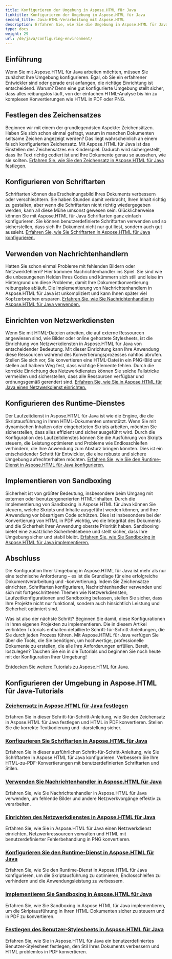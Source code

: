 ```yaml
---
title: Konfigurieren der Umgebung in Aspose.HTML für Java
linktitle: Konfigurieren der Umgebung in Aspose.HTML für Java
second_title: Java-HTML-Verarbeitung mit Aspose.HTML
description: Erfahren Sie, wie Sie die Umgebung in Aspose.HTML für Java konfigurieren. Erfahren Sie, wie Sie Zeichensätze festlegen, Schriftarten konfigurieren und Nachrichtenhandler effektiv nutzen.
type: docs
weight: 29
url: /de/java/configuring-environment/
---
```

## Einführung

Wenn Sie mit Aspose.HTML für Java arbeiten möchten, müssen Sie zunächst Ihre Umgebung konfigurieren. Egal, ob Sie ein erfahrener Entwickler sind oder gerade erst anfangen, die richtige Einrichtung ist entscheidend. Warum? Denn eine gut konfigurierte Umgebung stellt sicher, dass alles reibungslos läuft, von der einfachen HTML-Analyse bis hin zu komplexen Konvertierungen wie HTML in PDF oder PNG.

## Festlegen des Zeichensatzes

Beginnen wir mit einem der grundlegendsten Aspekte: Zeichensätzen. Haben Sie sich schon einmal gefragt, warum in manchen Dokumenten seltsame Zeichen angezeigt werden? Das liegt wahrscheinlich an einem falsch konfigurierten Zeichensatz. Mit Aspose.HTML für Java ist das Einstellen des Zeichensatzes ein Kinderspiel. Dadurch wird sichergestellt, dass Ihr Text richtig codiert ist und Ihre Dokumente genau so aussehen, wie sie sollten.
[Erfahren Sie, wie Sie den Zeichensatz in Aspose.HTML für Java festlegen.](./set-character-set/)

## Konfigurieren von Schriftarten

Schriftarten können das Erscheinungsbild Ihres Dokuments verbessern oder verschlechtern. Sie haben Stunden damit verbracht, Ihren Inhalt richtig zu gestalten, aber wenn die Schriftarten nicht richtig wiedergegeben werden, kann all diese Mühe umsonst gewesen sein. Glücklicherweise können Sie mit Aspose.HTML für Java Schriftarten ganz einfach konfigurieren. Sie können benutzerdefinierte Schriftarten verwenden und so sicherstellen, dass sich Ihr Dokument nicht nur gut liest, sondern auch gut aussieht.
[Erfahren Sie, wie Sie Schriftarten in Aspose.HTML für Java konfigurieren.](./configure-fonts/)

## Verwenden von Nachrichtenhandlern

Hatten Sie schon einmal Probleme mit fehlenden Bildern oder Netzwerkfehlern? Hier kommen Nachrichtenhandler ins Spiel. Sie sind wie die unbesungenen Helden Ihres Codes und kümmern sich still und leise im Hintergrund um diese Probleme, damit Ihre Dokumentkonvertierung reibungslos abläuft. Die Implementierung von Nachrichtenhandlern in Aspose.HTML für Java ist unkompliziert und kann Ihnen später viel Kopfzerbrechen ersparen.
[Erfahren Sie, wie Sie Nachrichtenhandler in Aspose.HTML für Java verwenden.](./use-message-handlers/)

## Einrichten von Netzwerkdiensten

Wenn Sie mit HTML-Dateien arbeiten, die auf externe Ressourcen angewiesen sind, wie Bilder oder online gehostete Stylesheets, ist die Einrichtung von Netzwerkdiensten in Aspose.HTML für Java von entscheidender Bedeutung. Mit dieser Einrichtung kann Ihre Anwendung diese Ressourcen während des Konvertierungsprozesses nahtlos abrufen. Stellen Sie sich vor, Sie konvertieren eine HTML-Datei in ein PNG-Bild und stellen auf halbem Weg fest, dass wichtige Elemente fehlen. Durch die korrekte Einrichtung des Netzwerkdienstes können Sie solche Fallstricke vermeiden und sicherstellen, dass alle Ressourcen verfügbar und ordnungsgemäß gerendert sind.
[Erfahren Sie, wie Sie in Aspose.HTML für Java einen Netzwerkdienst einrichten.](./setup-network-service/)

## Konfigurieren des Runtime-Dienstes

Der Laufzeitdienst in Aspose.HTML für Java ist wie die Engine, die die Skriptausführung in Ihren HTML-Dokumenten unterstützt. Wenn Sie mit dynamischen Inhalten oder eingebetteten Skripts arbeiten, möchten Sie sicherstellen, dass alles effizient und sicher ausgeführt wird. Durch die Konfiguration des Laufzeitdienstes können Sie die Ausführung von Skripts steuern, die Leistung optimieren und Probleme wie Endlosschleifen verhindern, die Ihre Anwendung zum Absturz bringen könnten. Dies ist ein entscheidender Schritt für Entwickler, die eine robuste und sichere Umgebung aufrechterhalten möchten.
[Erfahren Sie, wie Sie den Runtime-Dienst in Aspose.HTML für Java konfigurieren.](./configure-runtime-service/)

## Implementieren von Sandboxing

Sicherheit ist von größter Bedeutung, insbesondere beim Umgang mit externen oder benutzergenerierten HTML-Inhalten. Durch die Implementierung von Sandboxing in Aspose.HTML für Java können Sie steuern, welche Skripts und Inhalte ausgeführt werden können, und Ihre Anwendung vor bösartigem Code schützen. Dies ist insbesondere bei der Konvertierung von HTML in PDF wichtig, wo die Integrität des Dokuments und die Sicherheit Ihrer Anwendung oberste Priorität haben. Sandboxing bietet eine zusätzliche Sicherheitsebene und stellt sicher, dass Ihre Umgebung sicher und stabil bleibt.
[Erfahren Sie, wie Sie Sandboxing in Aspose.HTML für Java implementieren.](./implement-sandboxing/)


## Abschluss

Die Konfiguration Ihrer Umgebung in Aspose.HTML für Java ist mehr als nur eine technische Anforderung – es ist die Grundlage für eine erfolgreiche Dokumentverarbeitung und -konvertierung. Indem Sie Zeichensätze einrichten, Schriftarten konfigurieren, Nachrichtenhandler verwenden und sich mit fortgeschrittenen Themen wie Netzwerkdiensten, Laufzeitkonfigurationen und Sandboxing befassen, stellen Sie sicher, dass Ihre Projekte nicht nur funktional, sondern auch hinsichtlich Leistung und Sicherheit optimiert sind.

Was ist also der nächste Schritt? Beginnen Sie damit, diese Konfigurationen in Ihren eigenen Projekten zu implementieren. Die in diesem Artikel verlinkten Tutorials enthalten detaillierte Schritt-für-Schritt-Anleitungen, die Sie durch jeden Prozess führen. Mit Aspose.HTML für Java verfügen Sie über die Tools, die Sie benötigen, um hochwertige, professionelle Dokumente zu erstellen, die alle Ihre Anforderungen erfüllen. Bereit, loszulegen? Tauchen Sie ein in die Tutorials und beginnen Sie noch heute mit der Konfiguration Ihrer Umgebung!

[Entdecken Sie weitere Tutorials zu Aspose.HTML für Java.](https://reference.aspose.com/words/net/)

## Konfigurieren der Umgebung in Aspose.HTML für Java-Tutorials
### [Zeichensatz in Aspose.HTML für Java festlegen](./set-character-set/)
Erfahren Sie in dieser Schritt-für-Schritt-Anleitung, wie Sie den Zeichensatz in Aspose.HTML für Java festlegen und HTML in PDF konvertieren. Stellen Sie die korrekte Textkodierung und -darstellung sicher.
### [Konfigurieren Sie Schriftarten in Aspose.HTML für Java](./configure-fonts/)
Erfahren Sie in dieser ausführlichen Schritt-für-Schritt-Anleitung, wie Sie Schriftarten in Aspose.HTML für Java konfigurieren. Verbessern Sie Ihre HTML-zu-PDF-Konvertierungen mit benutzerdefinierten Schriftarten und Stilen.
### [Verwenden Sie Nachrichtenhandler in Aspose.HTML für Java](./use-message-handlers/)
Erfahren Sie, wie Sie Nachrichtenhandler in Aspose.HTML für Java verwenden, um fehlende Bilder und andere Netzwerkvorgänge effektiv zu verarbeiten.
### [Einrichten des Netzwerkdienstes in Aspose.HTML für Java](./setup-network-service/)
Erfahren Sie, wie Sie in Aspose.HTML für Java einen Netzwerkdienst einrichten, Netzwerkressourcen verwalten und HTML mit benutzerdefinierter Fehlerbehandlung in PNG konvertieren.
### [Konfigurieren Sie den Runtime-Dienst in Aspose.HTML für Java](./configure-runtime-service/)
Erfahren Sie, wie Sie den Runtime-Dienst in Aspose.HTML für Java konfigurieren, um die Skriptausführung zu optimieren, Endlosschleifen zu verhindern und die Anwendungsleistung zu verbessern.
### [Implementieren Sie Sandboxing in Aspose.HTML für Java](./implement-sandboxing/)
Erfahren Sie, wie Sie Sandboxing in Aspose.HTML für Java implementieren, um die Skriptausführung in Ihren HTML-Dokumenten sicher zu steuern und in PDF zu konvertieren.
### [Festlegen des Benutzer-Stylesheets in Aspose.HTML für Java](./set-user-style-sheet/)
Erfahren Sie, wie Sie in Aspose.HTML für Java ein benutzerdefiniertes Benutzer-Stylesheet festlegen, den Stil Ihres Dokuments verbessern und HTML problemlos in PDF konvertieren.